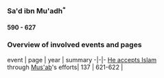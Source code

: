 ### Sa'd ibn Mu'adhؓ
#### 590 - 627

### Overview of involved events and pages

event | page | year | summary
-|-|-
[He accepts Islam](../events/0622_05aqabah)<br> through [Mus'ab](0594_Musab)'s efforts| 137 | 621-622 | 
